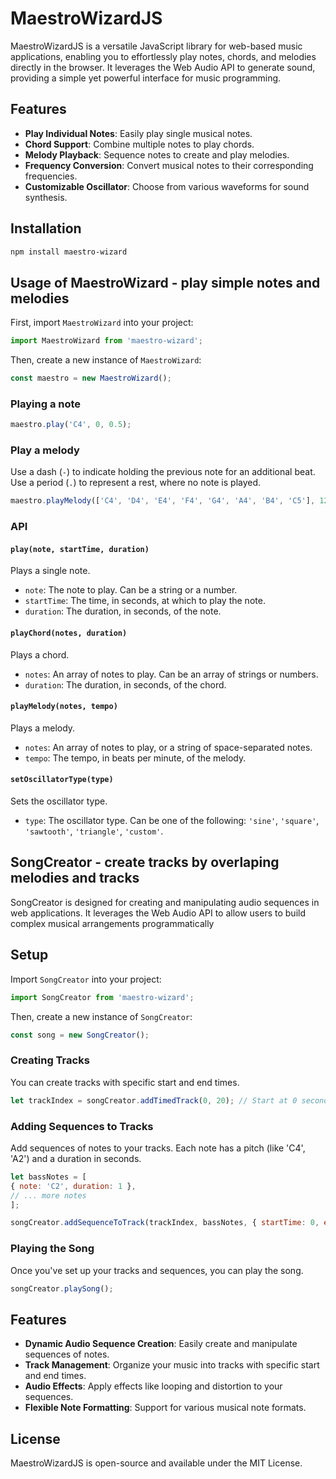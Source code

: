 # MaestroWizardJS

MaestroWizardJS is a versatile JavaScript library for web-based music applications, enabling you to effortlessly play notes, chords, and melodies directly in the browser. It leverages the Web Audio API to generate sound, providing a simple yet powerful interface for music programming.

## Features

- **Play Individual Notes**: Easily play single musical notes.
- **Chord Support**: Combine multiple notes to play chords.
- **Melody Playback**: Sequence notes to create and play melodies.
- **Frequency Conversion**: Convert musical notes to their corresponding frequencies.
- **Customizable Oscillator**: Choose from various waveforms for sound synthesis.

## Installation

```bash
npm install maestro-wizard
```

## Usage of MaestroWizard - play simple notes and melodies

First, import `MaestroWizard` into your project:

```javascript
import MaestroWizard from 'maestro-wizard';
```

Then, create a new instance of `MaestroWizard`:

```javascript
const maestro = new MaestroWizard();
```

### Playing a note

```javascript
maestro.play('C4', 0, 0.5);
```

### Play a melody

Use a dash (`-`) to indicate holding the previous note for an additional beat. Use a period (`.`) to represent a rest, where no note is played.

```javascript
maestro.playMelody(['C4', 'D4', 'E4', 'F4', 'G4', 'A4', 'B4', 'C5'], 120);
```

### API

#### `play(note, startTime, duration)`
Plays a single note.

- `note`: The note to play. Can be a string or a number.
- `startTime`: The time, in seconds, at which to play the note.
- `duration`: The duration, in seconds, of the note.

#### `playChord(notes, duration)`
Plays a chord.

- `notes`: An array of notes to play. Can be an array of strings or numbers.
- `duration`: The duration, in seconds, of the chord.

#### `playMelody(notes, tempo)`
Plays a melody.

- `notes`: An array of notes to play, or a string of space-separated notes.
- `tempo`: The tempo, in beats per minute, of the melody.

#### `setOscillatorType(type)`
Sets the oscillator type.

- `type`: The oscillator type. Can be one of the following: `'sine'`, `'square'`, `'sawtooth'`, `'triangle'`, `'custom'`.



## SongCreator - create tracks by overlaping melodies and tracks
SongCreator is designed for creating and manipulating audio sequences in web applications. It leverages the Web Audio API to allow users to build complex musical arrangements programmatically

## Setup

Import `SongCreator` into your project:

```javascript
import SongCreator from 'maestro-wizard';
```

Then, create a new instance of `SongCreator`:

```javascript
const song = new SongCreator();
```

### Creating Tracks
You can create tracks with specific start and end times.
```javascript
let trackIndex = songCreator.addTimedTrack(0, 20); // Start at 0 seconds, end at 20 seconds
```
### Adding Sequences to Tracks
Add sequences of notes to your tracks. Each note has a pitch (like 'C4', 'A2') and a duration in seconds.

```javascript
let bassNotes = [
{ note: 'C2', duration: 1 },
// ... more notes
];

songCreator.addSequenceToTrack(trackIndex, bassNotes, { startTime: 0, endTime: 10, loop: false, distortion: false });
```

### Playing the Song
Once you've set up your tracks and sequences, you can play the song.

`````javascript
songCreator.playSong();
`````


## Features
- **Dynamic Audio Sequence Creation**: Easily create and manipulate sequences of notes.
- **Track Management**: Organize your music into tracks with specific start and end times.
- **Audio Effects**: Apply effects like looping and distortion to your sequences.
- **Flexible Note Formatting**: Support for various musical note formats.

## License
MaestroWizardJS is open-source and available under the MIT License.
